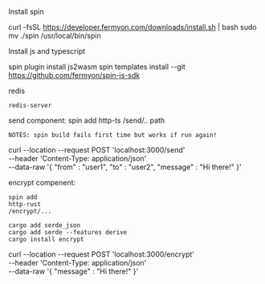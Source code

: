 
Install spin

curl -fsSL https://developer.fermyon.com/downloads/install.sh | bash
sudo mv ./spin /usr/local/bin/spin

Install js and typescript 

spin plugin install js2wasm
spin templates install --git https://github.com/fermyon/spin-js-sdk

redis

    redis-server

send component:
    spin add
    http-ts
    /send/.. path

    NOTES: spin build fails first time but works if run again!

curl --location --request POST 'localhost:3000/send' \
--header 'Content-Type: application/json' \
--data-raw '{
    "from" : "user1",
    "to" : "user2",
    "message" : "Hi there!" 
}'


encrypt compenent:

    spin add 
    http-rust
    /encrypt/...

    cargo add serde_json    
    cargo add serde --features derive
    cargo install encrypt

curl --location --request POST 'localhost:3000/encrypt' \
--header 'Content-Type: application/json' \
--data-raw '{
    "message" : "Hi there!" 
}'
